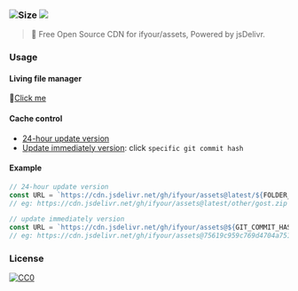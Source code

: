 ### ![Size](https://github-size-badge.herokuapp.com/ifyour/assets.svg) [![](https://badgen.net/jsdelivr/hits/gh/ifyour/assets)](https://www.jsdelivr.com/package/gh/ifyour/assets)

> 🦄 Free Open Source CDN for ifyour/assets, Powered by jsDelivr.

### Usage

#### Living file manager
🎉[Click me](https://demo.filestash.app/login?type=git&repo=https://github.com/ifyour/assets)

#### Cache control
- [24-hour update version](https://cdn.jsdelivr.net/gh/ifyour/assets@latest/)
- [Update immediately version](https://www.jsdelivr.com/package/gh/ifyour/assets): click `specific git commit hash`

#### Example
```js
// 24-hour update version
const URL = `https://cdn.jsdelivr.net/gh/ifyour/assets@latest/${FOLDER_NAME}/${FILE_NAME}`
// eg: https://cdn.jsdelivr.net/gh/ifyour/assets@latest/other/gost.zip

// update immediately version
const URL = `https://cdn.jsdelivr.net/gh/ifyour/assets@${GIT_COMMIT_HASH}/${FOLDER_NAME}/${FILE_NAME}`
// eg: https://cdn.jsdelivr.net/gh/ifyour/assets@75619c959c769d4704a751f20036b54ee5ae3ffe/video/output.mp4
```

### License

[![CC0](https://i.creativecommons.org/p/zero/1.0/88x31.png)](https://creativecommons.org/publicdomain/zero/1.0/)
